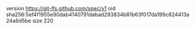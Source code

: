 version https://git-lfs.github.com/spec/v1
oid sha256:5ef4f1955e90dab4140791dabad293834b81b63f017da199c824413a24a6d5be
size 220

